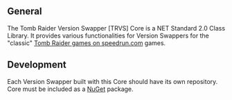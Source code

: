 ﻿## General
The Tomb Raider Version Swapper [TRVS] Core is a NET Standard 2.0 Class Library.
It provides various functionalities for Version Swappers for the "classic" [Tomb Raider games on speedrun.com](https://www.speedrun.com/tomb_raider) games.

## Development
Each Version Swapper built with this Core should have its own repository.
Core must be included as a [NuGet](https://www.nuget.org) package.